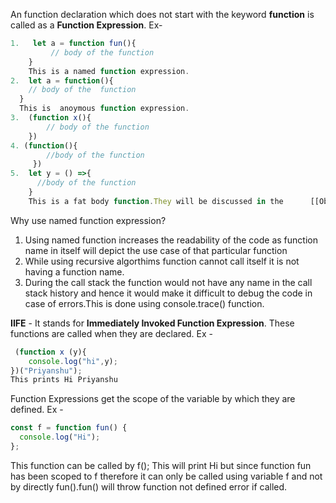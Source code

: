 An function declaration which does not start with the keyword **function** is called as a **Function Expression**.
Ex-

```js
1.   let a = function fun(){
         // body of the function
    }
    This is a named function expression.
2.  let a = function(){
    // body of the  function
  }
  This is  anoymous function expression.
3.  (function x(){
        // body of the function
    })
4. (function(){
        //body of the function
     })
5.  let y = () =>{
      //body of the function
    }
    This is a fat body function.They will be discussed in the      [[Objects in Javascript]].
```

Why use named function expression?

1.  Using named function increases the readability of the code as function name in itself will depict the use case of that particular function
2.  While using recursive algorthims function cannot call itself it is not having a function name.
3.  During the call stack the function would not have any name in the call stack history and hence it would make it difficult to debug the code in case of errors.This is done using console.trace() function.

**IIFE** - It stands for **Immediately Invoked Function Expression**. These functions are called when they are declared.
Ex -

```js
 (function x (y){
    console.log("hi",y);
})("Priyanshu");
This prints Hi Priyanshu
```

Function Expressions get the scope of the variable by which they are defined.
Ex -

```js
const f = function fun() {
  console.log("Hi");
};
```

This function can be called by
f(); This will print Hi
but since function fun has been scoped to f therefore it can only be called using variable f and not by directly fun().fun() will throw function not defined error if called.
